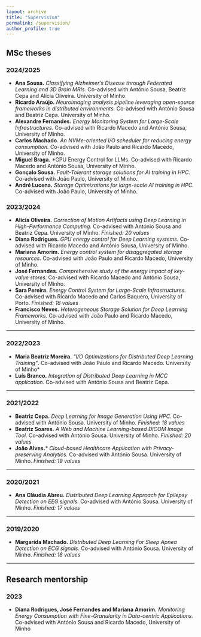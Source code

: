 ```yaml
---
layout: archive
title: "Supervision" 
permalink: /supervision/
author_profile: true
---
```


## MSc theses

### 2024/2025

* **Ana Sousa.** *Classifying Alzheimer’s Disease through Federated Learning and 3D Brain MRIs.* Co-advised with António Sousa, Beatriz Cepa and Alícia Oliveira. University of Minho. 
* **Ricardo Araújo.** *Neuroimaging analysis pipeline leveraging open-source frameworks in distributed environments.* Co-advised with António Sousa and Beatriz Cepa. University of Minho.   
* **Alexandre Fernandes.** *Energy Monitoring System for Large-Scale Infrastructures.* Co-advised with Ricardo Macedo and António Sousa, University of Minho.
* **Carlos Machado.** *An NVMe-oriented I/O scheduler for reducing energy consumption.* Co-advised with João Paulo and Ricardo Macedo, University of Minho.
* **Miguel Braga.** *GPU Energy Control for LLMs. Co-advised with Ricardo Macedo and António Sousa, University of Minho.
* **Gonçalo Sousa.** *Fault-Tolerant storage solutions for AI training in HPC.* Co-advised with João Paulo, University of Minho.
* **André Lucena.** *Storage Optimizations for large-scale AI training in HPC.* Co-advised with João Paulo, University of Minho.
        


### 2023/2024

* **Alícia Oliveira.** *Correction of Motion Artifacts using Deep Learning in High-Performance Computing.* Co-advised with António Sousa and Beatriz Cepa. University of Minho. *Finished: 20 values*    
* **Diana Rodrigues.** *GPU energy control for Deep Learning systems.* Co-advised with Ricardo Macedo and António Sousa, University of Minho.  
* **Mariana Amorim.** *Energy control system for disaggregated storage resources.* Co-advised with João Paulo and Ricardo Macedo, University of Minho.  
* **José Fernandes.** *Comprehensive study of the energy impact of key-value stores.* Co-advised with Ricardo Macedo and António Sousa, University of Minho.  
* **Sara Pereira.** *Energy Control System for Large-Scale Infrastructures.* Co-advised with Ricardo Macedo and Carlos Baquero, University of Porto. *Finished: 18 values* 
* **Francisco Neves.** *Heterogeneous Storage Solution for Deep Learning Frameworks.* Co-advised with João Paulo and Ricardo Macedo, University of Minho.  

***
### 2022/2023

* **Maria Beatriz Moreira.** *"I/O Optimizations for Distributed Deep Learning Training"*. Co-advised with João Paulo and Ricardo Macedo. University of Minho*  
* **Luís Branco.** *Integration of Distributed Deep Learning in MCC application.* Co-advised with António Sousa and Beatriz Cepa.   

***
### 2021/2022

* **Beatriz Cepa.** *Deep Learning for Image Generation Using HPC.* Co-advised with António Sousa. University of Minho. *Finished: 18 values*
* **Beatriz Soares.** *A Web and Machine Learning-based DICOM Image Tool.* Co-advised with António Sousa. University of Minho. *Finished: 20 values*
* **João Alves.*** *Cloud-based Healthcare Application with Privacy-preserving Analytics.* Co-advised with António Sousa. University of Minho. *Finished: 19 values*

***
### 2020/2021

* **Ana Cláudia Abreu.** *Distributed Deep Learning Approach for Epilepsy Detection on EEG signals.* Co-advised with António Sousa. University of Minho. *Finished: 17 values*

***
### 2019/2020

* **Margarida Machado.** *Distributed Deep Learning For Sleep Apnea Detection on ECG signals.* Co-advised with António Sousa. University of Minho. *Finished: 18 values*

***

## Research mentorship

### 2023
* **Diana Rodrigues, José Fernandes and Mariana Amorim.** *Monitoring Energy Consumption with Fine-Granularity in Data-centric Applications.* Co-advised with António Sousa and Ricardo Macedo, University of Minho

